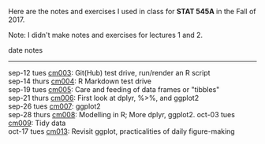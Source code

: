 ---
---

Here are the notes and exercises I used in class for __STAT 545A__ in the Fall of 2017. 

Note: I didn't make notes and exercises for lectures 1 and 2. 

date           notes                                                                                                                   
-------------  ------------------------------------------------------------------------------------------------------------------------
sep-12 tues    <a href="cm003-notes_and_exercises.md">cm003</a>: Git(Hub) test drive, run/render an R script                
sep-14 thurs   <a href="cm004-notes_and_exercises.md">cm004</a>: R Markdown test drive                                         
sep-19 tues    <a href="cm005-notes_and_exercises.md">cm005</a>: Care and feeding of data frames or "tibbles"                          
sep-21 thurs   <a href="cm006-notes_and_exercises.md">cm006</a>: First look at dplyr, %>%, and ggplot2                             
sep-26 tues    <a href="cm007-notes_and_exercises.md">cm007</a>: ggplot2                                                                         
sep-28 thurs   <a href="cm008-notes_and_exercises.md">cm008</a>: Modelling in R; More dplyr, ggplot2.
oct-03 tues    <a href="cm009-notes_and_exercises.md">cm009</a>: Tidy data   
oct-17 tues    <a href="cm013-notes_and_exercises.md">cm013</a>: Revisit ggplot, practicalities of daily figure-making